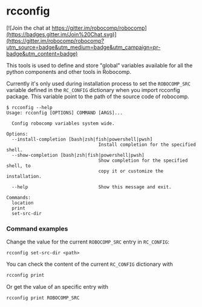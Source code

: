 rcconfig
==

[![Join the chat at https://gitter.im/robocomp/robocomp](https://badges.gitter.im/Join%20Chat.svg)](https://gitter.im/robocomp/robocomp?utm_source=badge&utm_medium=badge&utm_campaign=pr-badge&utm_content=badge)

This tools is used to define and store "global" variables available for all the python components and other tools in Robocomp.  

Currently it's only used during installation process to set the `ROBOCOMP_SRC` variable defined in the `RC_CONFIG` dictionary when you import rcconfig package.
This variable point to the path of the source code of robocomp.

```shell
$ rcconfig --help                                                                                   
Usage: rcconfig [OPTIONS] COMMAND [ARGS]...

  Config robocomp variables system wide.

Options:
  --install-completion [bash|zsh|fish|powershell|pwsh]
                                  Install completion for the specified shell.
  --show-completion [bash|zsh|fish|powershell|pwsh]
                                  Show completion for the specified shell, to
                                  copy it or customize the installation.

  --help                          Show this message and exit.

Commands:
  location
  print
  set-src-dir

```

### Command examples
Change the value for the current `ROBOCOMP_SRC` entry in `RC_CONFIG`:
```shell
rcconfig set-src-dir <path>
```

You can check the content of the current `RC_CONFIG` dictionary with
```bash
rcconfig print
```

Or get the value of an specific entry with
```bash
rcconfig print ROBOCOMP_SRC
```